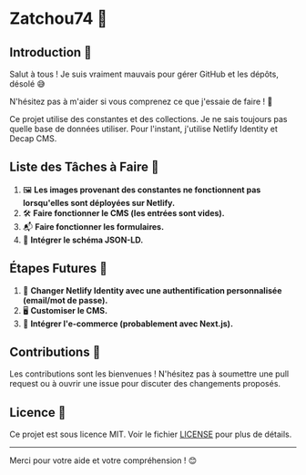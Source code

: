 # Zatchou74 🎨

## Introduction 🌟

Salut à tous ! Je suis vraiment mauvais pour gérer GitHub et les dépôts, désolé 😅

N'hésitez pas à m'aider si vous comprenez ce que j'essaie de faire ! 🙏

Ce projet utilise des constantes et des collections. Je ne sais toujours pas quelle base de données utiliser. Pour l'instant, j'utilise Netlify Identity et Decap CMS.

## Liste des Tâches à Faire 📝

1. 🖼️ **Les images provenant des constantes ne fonctionnent pas lorsqu'elles sont déployées sur Netlify.**
2. 🛠️ **Faire fonctionner le CMS (les entrées sont vides).**
3. 📬 **Faire fonctionner les formulaires.**
4. 📄 **Intégrer le schéma JSON-LD.**

## Étapes Futures 🚀

1. 🔑 **Changer Netlify Identity avec une authentification personnalisée (email/mot de passe).**
2. 🖥️ **Customiser le CMS.**
3. 🛒 **Intégrer l'e-commerce (probablement avec Next.js).**

## Contributions 🤝

Les contributions sont les bienvenues ! N'hésitez pas à soumettre une pull request ou à ouvrir une issue pour discuter des changements proposés.

## Licence 📜

Ce projet est sous licence MIT. Voir le fichier [LICENSE](LICENSE) pour plus de détails.

---

Merci pour votre aide et votre compréhension ! 😊
